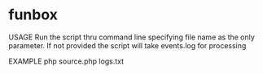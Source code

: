 # funbox
USAGE
Run the script thru command line specifying file name as the only parameter.
If not provided the script will take events.log for processing

EXAMPLE
php source.php logs.txt
